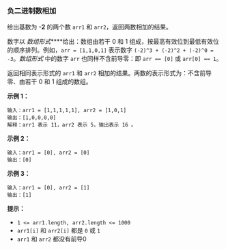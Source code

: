 ### 负二进制数相加 ###
给出基数为 **-2** 的两个数 `arr1` 和 `arr2`，返回两数相加的结果。

数字以 _数组形式_****给出：数组由若干 0 和 1 组成，按最高有效位到最低有效位的顺序排列。例如，`arr = [1,1,0,1]` 表示数字 `(-2)^3 + (-2)^2 + (-2)^0 = -3`。_数组形式_ 中的数字 `arr` 也同样不含前导零：即 `arr == [0]` 或 `arr[0] == 1`。

返回相同表示形式的 `arr1` 和 `arr2` 相加的结果。两数的表示形式为：不含前导零、由若干 0 和 1 组成的数组。



**示例 1：**

```
输入：arr1 = [1,1,1,1,1], arr2 = [1,0,1]
输出：[1,0,0,0,0]
解释：arr1 表示 11，arr2 表示 5，输出表示 16 。
```



**示例 2：**

```
输入：arr1 = [0], arr2 = [0]
输出：[0]
```

**示例 3：**

```
输入：arr1 = [0], arr2 = [1]
输出：[1]
```



**提示：**

* `1 <= arr1.length, arr2.length <= 1000`
* `arr1[i]` 和 `arr2[i]` 都是 `0` 或 `1`
* `arr1` 和 `arr2` 都没有前导0

